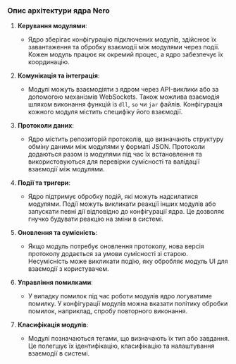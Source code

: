 ### Опис архітектури ядра Nero

1. **Керування модулями**:
   - Ядро зберігає конфігурацію підключених модулів, здійснює їх завантаження та обробку взаємодії між модулями через події. Кожен модуль працює як окремий процес, а ядро забезпечує їх координацію.

2. **Комунікація та інтеграція**:
   - Модулі можуть взаємодіяти з ядром через API-виклики або за допомогою механізмів WebSockets. Також можлива взаємодія шляхом виконання функцій із `dll`, `so` чи `jar` файлів. Конфігурація кожного модуля містить специфіку його взаємодії.

3. **Протоколи даних**:
   - Ядро містить репозиторій протоколів, що визначають структуру обміну даними між модулями у форматі JSON. Протоколи додаються разом із модулями під час їх встановлення та використовуються для перевірки сумісності та валідації взаємодії між модулями.

4. **Події та тригери**:
   - Ядро підтримує обробку подій, які можуть надсилатися модулями. Події можуть викликати реакції інших модулів або запускати певні дії відповідно до конфігурації ядра. Це дозволяє гнучко будувати реакцію на зміни в системі.

5. **Оновлення та сумісність**:
   - Якщо модуль потребує оновлення протоколу, нова версія протоколу додається за умови сумісності зі старою. Несумісність може викликати подію, яку обробляє модуль UI для взаємодії з користувачем.

6. **Управління помилками**:
   - У випадку помилок під час роботи модулів ядро логуватиме помилку. У конфігурації модулів можна вказати політику обробки помилок, наприклад, спробу повторного виконання.

7. **Класифікація модулів**:
   - Модулі позначаються тегами, що визначають їх тип або завдання. Це полегшує їх ідентифікацію, класифікацію та налаштування взаємодії в системі.
